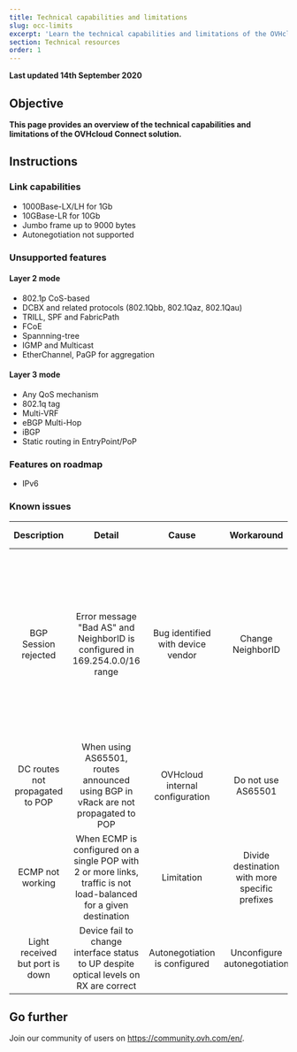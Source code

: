 ```yaml
---
title: Technical capabilities and limitations
slug: occ-limits
excerpt: 'Learn the technical capabilities and limitations of the OVHcloud Connect solution'
section: Technical resources
order: 1
---
```


**Last updated 14th September 2020**

## Objective

**This page provides an overview of the technical capabilities and limitations of the OVHcloud Connect solution.**

## Instructions

### Link capabilities

- 1000Base-LX/LH for 1Gb
- 10GBase-LR for 10Gb
- Jumbo frame up to 9000 bytes
- Autonegotiation not supported

### Unsupported features

#### Layer 2 mode

- 802.1p CoS-based
- DCBX and related protocols (802.1Qbb, 802.1Qaz, 802.1Qau)
- TRILL, SPF and FabricPath
- FCoE
- Spannning-tree
- IGMP and Multicast
- EtherChannel, PaGP for aggregation

#### Layer 3 mode

- Any QoS mechanism
- 802.1q tag
- Multi-VRF
- eBGP Multi-Hop
- iBGP
- Static routing in EntryPoint/PoP

### Features on roadmap

- IPv6

### Known issues

| Description | Detail | Cause | Workaround | Affected sites |
|:-----:|:------:|:-----:|:----------:|:--------------:|
| BGP Session rejected | Error message "Bad AS" and NeighborID is configured in 169.254.0.0/16 range | Bug identified with device vendor | Change NeighborID | DC: RBX, SBG, GRA, LIM; POP: PAR-TH2, PAR-GSW, PAR-PA3, FRA-FR5, LON-THW, WAS-DC5 |
| DC routes not propagated to POP | When using AS65501, routes announced using BGP in vRack are not propagated to POP | OVHcloud internal configuration | Do not use AS65501 | ALL |
| ECMP not working | When ECMP is configured on a single POP with 2 or more links, traffic is not load-balanced for a given destination | Limitation | Divide destination with more specific prefixes | ALL POP |
| Light received but port is down | Device fail to change interface status to UP despite optical levels on RX are correct | Autonegotiation is configured | Unconfigure autonegotiation | ALL POP |

## Go further

Join our community of users on <https://community.ovh.com/en/>.
